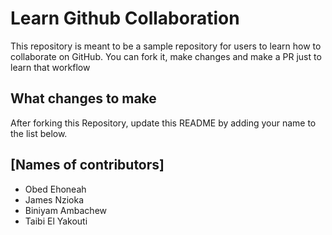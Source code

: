 # Learn Github Collaboration
This repository is meant to be a sample repository for users to learn how to collaborate on GitHub. You can fork it, make changes and make a PR just to learn that workflow

## What changes to make 
After forking this Repository, update this README by adding your name to the list below.

## [Names of contributors]
- Obed Ehoneah
- James Nzioka
- Biniyam Ambachew
- Taibi El Yakouti
